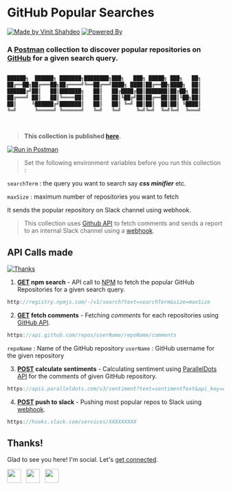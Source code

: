 # GitHub Popular Searches

[![Made by Vinit Shahdeo](https://forthebadge.com/images/badges/built-with-love.svg)](https://documenter.getpostman.com/view/6186519/RznEKdvc) [![Powered By](https://forthebadge.com/images/badges/powered-by-oxygen.svg)](https://github.com/vinitshahdeo)

### A [Postman](https://www.getpostman.com/) collection to discover popular repositories on [GitHub](https://github.com) for a given search query.

```js

██████╗  ██████╗ ███████╗████████╗███╗   ███╗ █████╗ ███╗   ██╗
██╔══██╗██╔═══██╗██╔════╝╚══██╔══╝████╗ ████║██╔══██╗████╗  ██║
██████╔╝██║   ██║███████╗   ██║   ██╔████╔██║███████║██╔██╗ ██║
██╔═══╝ ██║   ██║╚════██║   ██║   ██║╚██╔╝██║██╔══██║██║╚██╗██║
██║     ╚██████╔╝███████║   ██║   ██║ ╚═╝ ██║██║  ██║██║ ╚████║
╚═╝      ╚═════╝ ╚══════╝   ╚═╝   ╚═╝     ╚═╝╚═╝  ╚═╝╚═╝  ╚═══╝
                                                               
                                                     
```

> **This collection is published [here](https://documenter.getpostman.com/view/6186519/RznEKdvc).**

[![Run in Postman](https://run.pstmn.io/button.svg)](https://app.getpostman.com/run-collection/e6d6eaba6eeaaec69bc5)

> Set the following environment variables before you run this collection : 

`searchTerm` : the query you want to search say ***css minifier*** etc.

`maxSize` : maximum number of repositories you want to fetch

It sends the popular repository on Slack channel using webhook.

> This collection uses [Github API](https://developer.github.com/v3/) to fetch comments and sends a report to an internal Slack channel using a [webhook](https://api.slack.com/incoming-webhooks#sending_messages).

## API Calls made
[![Thanks](https://forthebadge.com/images/badges/you-didnt-ask-for-this.svg)](https://documenter.getpostman.com/view/6186519/RznEKdvc)

1. **[GET]() npm search** - API call to [NPM](https://www.npmjs.com) to fetch the popular GitHub Repositories for a given search query.

```js
http://registry.npmjs.com/-/v1/search?text=searchTerm&size=maxSize
```

2. **[GET]() fetch comments** - Fetching *comments* for each repositories using [GitHub API](https://api.github.com/).

```js
https://api.github.com/repos/userName/repoName/comments  
```

 `repoName` : Name of the GitHub repository
 `userName` : GitHub username for the given repository

3. **[POST]() calculate sentiments** - Calculating sentiment using [ParallelDots API](https://www.paralleldots.com) for the comments of given GitHub repository.

```js
https://apis.paralleldots.com/v3/sentiment?text=sentimentText&api_key=API_KEY
```

4. **[POST]() push to slack** - Pushing most popular repos to Slack using [webhook](https://api.slack.com/incoming-webhooks).

```js
https://hooks.slack.com/services/XXXXXXXXX
```

## Thanks!

Glad to see you here! I'm social. Let's [get connected](https://www.linkedin.com/in/vinitshahdeo/).

<a href="https://www.facebook.com/vinit.shahdeo/" target="_blank"><img height="32" width="32" src="https://cdn.jsdelivr.net/npm/simple-icons@latest/icons/facebook.svg" /></a> &nbsp;&nbsp;<a href="https://twitter.com/Vinit_Shahdeo" target="_blank"><img height="32" width="32" src="https://cdn.jsdelivr.net/npm/simple-icons@latest/icons/twitter.svg" /></a> &nbsp;&nbsp;<a href="https://www.linkedin.com/in/vinitshahdeo/" target="_blank"><img height="32" width="32" src="https://cdn.jsdelivr.net/npm/simple-icons@latest/icons/linkedin.svg" /></a>
